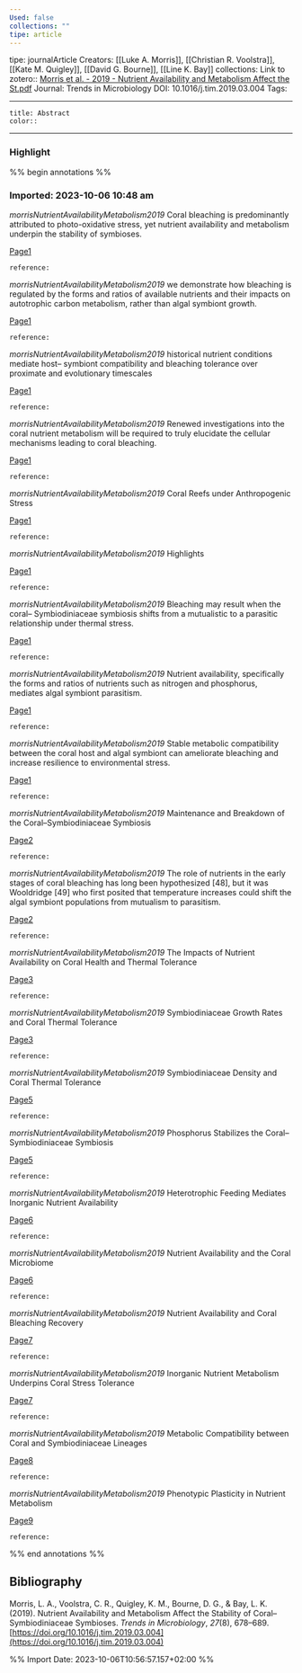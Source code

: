 ```yaml
---
Used: false
collections: ""
tipe: article
---
```

tipe: journalArticle
Creators: [[Luke A. Morris]], [[Christian R. Voolstra]], [[Kate M. Quigley]], [[David G. Bourne]], [[Line K. Bay]]
collections: 
Link to zotero:: [Morris et al. - 2019 - Nutrient Availability and Metabolism Affect the St.pdf](zotero://select/library/items/J9I6ESYT)
Journal: Trends in Microbiology
DOI: 10.1016/j.tim.2019.03.004
Tags: 

---
```ad-note
title: Abstract
color:: 

```

---
### Highlight

%% begin annotations %%



### Imported: 2023-10-06 10:48 am

*morrisNutrientAvailabilityMetabolism2019*
	Coral bleaching is predominantly attributed to photo-oxidative stress, yet nutrient availability and metabolism underpin the stability of symbioses. 
	
[Page1](zotero://open-pdf/library/items/J9I6ESYT?page=1&a=highlight-p1x52y493)
	
	
	
	reference:

*morrisNutrientAvailabilityMetabolism2019*
	we demonstrate how bleaching is regulated by the forms and ratios of available nutrients and their impacts on autotrophic carbon metabolism, rather than algal symbiont growth. 
	
[Page1](zotero://open-pdf/library/items/J9I6ESYT?page=1&a=highlight-p1x52y433)
	
	
	
	reference:

*morrisNutrientAvailabilityMetabolism2019*
	historical nutrient conditions mediate host– symbiont compatibility and bleaching tolerance over proximate and evolutionary timescales 
	
[Page1](zotero://open-pdf/library/items/J9I6ESYT?page=1&a=highlight-p1x52y410)
	
	
	
	reference:

*morrisNutrientAvailabilityMetabolism2019*
	Renewed investigations into the coral nutrient metabolism will be required to truly elucidate the cellular mechanisms leading to coral bleaching. 
	
[Page1](zotero://open-pdf/library/items/J9I6ESYT?page=1&a=highlight-p1x52y398)
	
	
	
	reference:

*morrisNutrientAvailabilityMetabolism2019*
	Coral Reefs under Anthropogenic Stress 
	
[Page1](zotero://open-pdf/library/items/J9I6ESYT?page=1&a=highlight-p1x52y363)
	
	
	
	reference:

*morrisNutrientAvailabilityMetabolism2019*
	Highlights 
	
[Page1](zotero://open-pdf/library/items/J9I6ESYT?page=1&a=highlight-p1x426y529)
	
	
	
	reference:

*morrisNutrientAvailabilityMetabolism2019*
	Bleaching may result when the coral– Symbiodiniaceae symbiosis shifts from a mutualistic to a parasitic relationship under thermal stress. 
	
[Page1](zotero://open-pdf/library/items/J9I6ESYT?page=1&a=highlight-p1x427y366)
	
	
	
	reference:

*morrisNutrientAvailabilityMetabolism2019*
	Nutrient availability, specifically the forms and ratios of nutrients such as nitrogen and phosphorus, mediates algal symbiont parasitism. 
	
[Page1](zotero://open-pdf/library/items/J9I6ESYT?page=1&a=highlight-p1x427y319)
	
	
	
	reference:

*morrisNutrientAvailabilityMetabolism2019*
	Stable metabolic compatibility between the coral host and algal symbiont can ameliorate bleaching and increase resilience to environmental stress. 
	
[Page1](zotero://open-pdf/library/items/J9I6ESYT?page=1&a=highlight-p1x427y272)
	
	
	
	reference:

*morrisNutrientAvailabilityMetabolism2019*
	Maintenance and Breakdown of the Coral–Symbiodiniaceae Symbiosis 
	
[Page2](zotero://open-pdf/library/items/J9I6ESYT?page=2&a=highlight-p2x52y575)
	
	
	
	reference:

*morrisNutrientAvailabilityMetabolism2019*
	The role of nutrients in the early stages of coral bleaching has long been hypothesized [48], but it was Wooldridge [49] who first posited that temperature increases could shift the algal symbiont populations from mutualism to parasitism. 
	
[Page2](zotero://open-pdf/library/items/J9I6ESYT?page=2&a=highlight-p2x52y200)
	
	
	
	reference:

*morrisNutrientAvailabilityMetabolism2019*
	The Impacts of Nutrient Availability on Coral Health and Thermal Tolerance 
	
[Page3](zotero://open-pdf/library/items/J9I6ESYT?page=3&a=highlight-p3x52y348)
	
	
	
	reference:

*morrisNutrientAvailabilityMetabolism2019*
	Symbiodiniaceae Growth Rates and Coral Thermal Tolerance 
	
[Page3](zotero://open-pdf/library/items/J9I6ESYT?page=3&a=highlight-p3x52y92)
	
	
	
	reference:

*morrisNutrientAvailabilityMetabolism2019*
	Symbiodiniaceae Density and Coral Thermal Tolerance 
	
[Page5](zotero://open-pdf/library/items/J9I6ESYT?page=5&a=highlight-p5x52y470)
	
	
	
	reference:

*morrisNutrientAvailabilityMetabolism2019*
	Phosphorus Stabilizes the Coral–Symbiodiniaceae Symbiosis 
	
[Page5](zotero://open-pdf/library/items/J9I6ESYT?page=5&a=highlight-p5x52y127)
	
	
	
	reference:

*morrisNutrientAvailabilityMetabolism2019*
	Heterotrophic Feeding Mediates Inorganic Nutrient Availability 
	
[Page6](zotero://open-pdf/library/items/J9I6ESYT?page=6&a=highlight-p6x52y471)
	
	
	
	reference:

*morrisNutrientAvailabilityMetabolism2019*
	Nutrient Availability and the Coral Microbiome 
	
[Page6](zotero://open-pdf/library/items/J9I6ESYT?page=6&a=highlight-p6x52y283)
	
	
	
	reference:

*morrisNutrientAvailabilityMetabolism2019*
	Nutrient Availability and Coral Bleaching Recovery 
	
[Page7](zotero://open-pdf/library/items/J9I6ESYT?page=7&a=highlight-p7x52y386)
	
	
	
	reference:

*morrisNutrientAvailabilityMetabolism2019*
	Inorganic Nutrient Metabolism Underpins Coral Stress Tolerance 
	
[Page7](zotero://open-pdf/library/items/J9I6ESYT?page=7&a=highlight-p7x52y139)
	
	
	
	reference:

*morrisNutrientAvailabilityMetabolism2019*
	Metabolic Compatibility between Coral and Symbiodiniaceae Lineages 
	
[Page8](zotero://open-pdf/library/items/J9I6ESYT?page=8&a=highlight-p8x52y471)
	
	
	
	reference:

*morrisNutrientAvailabilityMetabolism2019*
	Phenotypic Plasticity in Nutrient Metabolism 
	
[Page9](zotero://open-pdf/library/items/J9I6ESYT?page=9&a=highlight-p9x52y655)
	
	
	
	reference:


%% end annotations %%

## Bibliography

Morris, L. A., Voolstra, C. R., Quigley, K. M., Bourne, D. G., & Bay, L. K. (2019). Nutrient Availability and Metabolism Affect the Stability of Coral–Symbiodiniaceae Symbioses. _Trends in Microbiology_, _27_(8), 678–689. [https://doi.org/10.1016/j.tim.2019.03.004](https://doi.org/10.1016/j.tim.2019.03.004)

%% Import Date: 2023-10-06T10:56:57.157+02:00 %%
